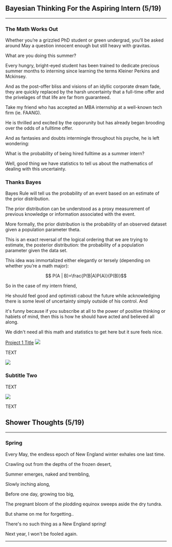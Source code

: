 ## Bayesian Thinking For the Aspiring Intern (5/19)

---

### The Math Works Out

Whether you’re a grizzled PhD student or green undergrad, you’ll be asked around May a question innocent enough but still heavy with gravitas.

What are you doing this summer?

Every hungry, bright-eyed student has been trained to dedicate precious summer months to interning since learning the terms Kleiner Perkins and Mckinsey. 

And as the post-offer bliss and visions of an idyllic corporate dream fade, they are quickly replaced by the harsh uncertainty that a full-time offer and the privelages of that life are far from guaranteed. 

Take my friend who has accepted an MBA internship at a well-known tech firm (ie. FAANG).

He is thrilled and excited by the opporunity but has already began brooding over the odds of a fulltime offer.

And as fantasies and doubts intermingle throughout his psyche, he is left wondering: 

What is the probability of being hired fulltime as a summer intern?

Well, good thing we have statistics to tell us about the mathematics of dealing with this uncertainty. 

### Thanks Bayes

Bayes Rule will tell us the probability of an event based on an estimate of the prior distribution. 

The prior distribution can be understood as a proxy measurement of previous knowledge or information associated with the event. 

More formally, the prior distribution is the probability of an observed dataset given a population parameter theta. 

This is an exact reversal of the logical ordering that we are trying to estimate, the posterior distribution: the probability of a population parameter given the data set.

This idea was immortalized either elegantly or tersely (depending on whether you’re a math major):

$$ P(A | B)=\frac{P(B|A)P(A)}{P(B)}$$

So in the case of my intern friend, 




He should feel good and optimisti cabout the future while acknowledging there is some level of uncertainty simply outside of his control. And

 it's funny because if you subscribe at all to the power of positive thinking or habiets of mind, then this is how he should have acted and believed all along. 

We didn't need all this math and statistics to get here but it sure feels nice.

[Project 1 Title](/sample_page)
<img src="images/dummy_thumbnail.jpg?raw=true"/>

TEXT

<img src="images/dummy_thumbnail.jpg?raw=true"/>

### Subtitle Two

TEXT

<img src="images/dummy_thumbnail.jpg?raw=true"/>

TEXT



## Shower Thoughts (5/19)

---

### Spring

Every May, the endless epoch of New England winter exhales one last time.

Crawling out from the depths of the frozen desert, 

Summer emerges, naked and trembling,

Slowly inching along,

Before one day, growing too big, 

The pregnant bloom of the plodding equinox sweeps aside the dry tundra.

But shame on me for forgetting..

There's no such thing as a New England spring!

Next year, I won't be fooled again.


---
<!-- Remove above link if you don't want to attibute -->
